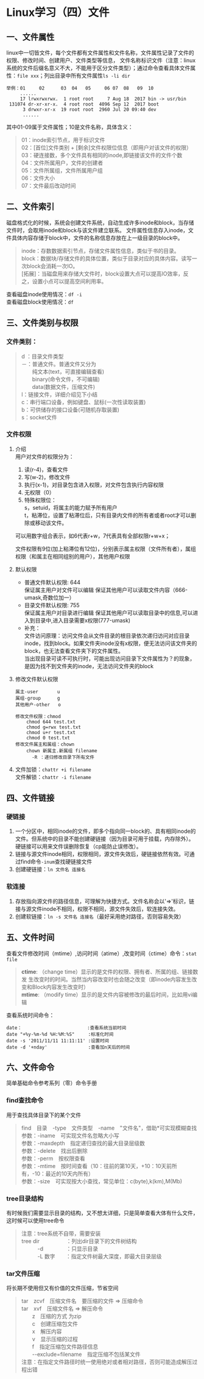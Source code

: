 # Linux学习（四）文件
## 一、文件属性  
linux中一切皆文件，每个文件都有文件属性和文件名称，文件属性记录了文件的权限、修改时间、创建用户、文件类型等信息，
文件名称标识文件（注意：linux系统的文件后缀名意义不大，不能用于区分文件类型）；通过命令查看具体文件属性：`file xxx`；列出目录中所有文件属性`ls -li dir` 
```  
举例：01     02      03  04   05     06 07  08   09  10
     ......
     17 lrwxrwxrwx.  1 root root     7 Aug 18  2017 bin -> usr/bin
 131074 dr-xr-xr-x.  4 root root  4096 Sep 12  2017 boot
      3 drwxr-xr-x  19 root root  2960 Jul 20 09:40 dev
      ......
```
其中01-09属于文件属性；10是文件名称，具体含义：  
> 01：inode索引节点，用于标识文件  
> 02：[首位]文件类别 + [剩余]文件权限位信息（即用户对该文件的权限）  
> 03：硬连接数，多个文件具有相同的inode,即链接该文件的文件个数  
> 04：文件所属用户，文件的创建者  
> 05：文件所属组，文件所属用户组  
> 06：文件大小  
> 07：文件最后改动时间    

## 二、文件索引  
磁盘格式化的时候，系统会创建文件系统，自动生成许多inode和block，当存储文件时，会取用inode和block与该文件建立联系。
文件属性信息存入inode，文件具体内容存储于block中，文件的名称信息存放在上一级目录的block中。  
> inode：存数数据索引节点，存储文件属性信息，类似于书的目录。  
> block：数据块/存储文件的具体位置，类似于目录对应的具体内容。读写一次block会消耗一次IO。  
> \[拓展\]：当磁盘用来存储大文件时，block设置大点可以提高IO效率，反之，设置小点可以提高空间利用率。  
  
查看磁盘inode使用情况：`df -i`  
查看磁盘block使用情况：`df`
## 三、文件类别与权限  
### 文件类别：  
> d ：目录文件类型  
> －：普通文件。普通文件又分为  
> 　　纯文本(text，可直接编辑查看)  
> 　　binary(命令文件，不可编辑)  
> 　　data(数据文件，压缩文件)  
> l：链接文件，详细介绍见下小结  
> c：串行端口设备，例如键盘、鼠标(一次性读取装置)   
> b：可供储存的接口设备(可随机存取装置)  
> s：socket文件  
  
### 文件权限  
1. 介绍  
   用户对文件的权限分为：  
   1. 读(r-4)，查看文件  
   2. 写(w-2)，修改文件  
   3. 执行(x-1)，对目录包含进入权限，对文件包含执行内容权限  
   4. 无权限（0）  
   5. 特殊权限位：  
   s，setuid，将属主的能力赋予所有用户  
   t，粘滞位，设置了粘滞位后，只有目录内文件的所有者或者root才可以删除或移动该文件。  
     
   可以用数字组合表示，如6代表r+w，7代表具有全部权限r+w+x；  
  
   文件权限有9位(加上粘滞位有12位)，分别表示属主权限（文件所有者），属组权限（和属主在相同组别的用户），其他用户权限  
2. 默认权限  
   + 普通文件默认权限: 644  
   保证属主用户对文件可以编辑  保证其他用户可以读取文件内容（666-umask,奇数位加一）  
   + 目录文件默认权限: 755  
   保证属主用户对目录进行编辑  保证其他用户可以读取目录中的信息,可以进入到目录中,进入目录需要x权限(777-umask)  
   + 补充：  
   文件访问原理：访问文件会从文件目录的根目录依次递归访问对应目录inode，找到block。如果文件夹inode没有x权限，便无法访问该文件夹的block，也无法查看文件夹下的文件属性。  
   当出现目录可读不可执行时，可能出现访问目录下文件属性为？的现象，是因为找不到文件夹的inode，无法访问文件夹的block  
3. 修改文件默认权限  
   ```
   属主-user       u  
   属组-group      g 
   其他用户-other   o
    
   修改文件权限：chmod
       chmod 644 test.txt
       chmod g=rwx test.txt
       chmod u+r test.txt
       chmod 0 test.txt  
   修改文件属主和属组：chown
       chown 新属主.新属组 filename
         -R ：递归修改目录下所有文件
   ```
4. 文件加锁：`chattr +i filename`  
   文件解锁：`chattr -i filename`  
   
  
    
## 四、文件链接  
### 硬链接  
1. 一个分区中，相同inode的文件，即多个指向同一block的、具有相同inode的文件。但系统中的目录不能创建硬链接（因为目录可用于挂载，内存除外）。硬链接可以用来文件误删除恢复（cp能防止误修改）。  
2. 链接与源文件inode相同，权限相同，源文件失效后，硬链接依然有效。可通过find命令`-inum`查找硬链接文件  
3. 创建硬链接：`ln 文件名 连接名`
### 软连接  
1. 存放指向源文件的路径信息，可理解为快捷方式。文件名称会以'=>'标识，链接与源文件inode不相同，权限不相同，源文件失效后，软连接失效。  
2. 创建软链接：`ln -s 文件名 连接名`（最好采用绝对路径，否则容易失效）  
## 五、文件时间  
查看文件修改时间（mtime）,访问时间（atime）,改变时间（ctime）命令：`stat file`  
> **ctime**: （change time）显示的是文件的权限、拥有者、所属的组、链接数发
  生改变时的时间。当然当内容改变时也会随之改变（即inode内容发生改变和Block内容发生改变时）  
> **mtime**: （modify time）显示的是文件内容被修改的最后时间，比如用vi编辑  
  
查看系统时间命令：  
```
date：                        :查看系统当前时间
date "+%y-%m-%d %H:%M:%S"     :标准化时间
date -s '2011/11/11 11:11:11' :设置时间
date -d '+nday'               :查看加n天后的时间 
```
## 六、文件命令  
简单基础命令参考系列（零）命令手册  
### find查找命令  
用于查找具体目录下的某个文件  
> find　目录　-type　文件类型　-name　"文件名"，借助*可实现模糊查找  
> 参数：-iname　可实现文件名忽略大小写  
> 参数：-maxdepth　指定递归查找的最大目录层级数  
> 参数：-delete　找出后删除  
> 参数：-perm　按权限查看  
> 参数：-mtime　按时间查看（10：往前的第10天，+10：10天前所有，-10：最近的10天内所有）  
> 参数：-size　可实现按大小查找，常见单位：c(byte),k(km),M(Mb)  
  
### tree目录结构   
有时候我们需要显示目录的结构，又不想太详细，只是简单查看大体有什么文件，这时候可以使用tree命令  
> 注意：tree系统不自带，需要安装  
> tree dir　　　　　：列出dir目录下的文件树结构  
> 　　　-d　　　　 ：只显示目录  
> 　　　-L 数字　　：指定文件树最大深度，即最大目录层级  
  
### tar文件压缩  
将长期不使用但又有价值的文件压缩，节省空间  
> tar　zcvf　压缩文件名　要压缩的文件 => 压缩命令  
> tar　xvf　压缩文件名 => 解压命令   
> 　　z　压缩的方式 为zip     
> 　　c　创建压缩包文件  
> 　　x　解压内容  
> 　　v　显示压缩的过程  
> 　　f　指定压缩包文件路径信息  
> 　　--exclude=filename　指定压缩不包括某文件  
>注意：在指定文件路径时统一使用绝对或者相对路径，否则可能造成解压过程出错
   
 
